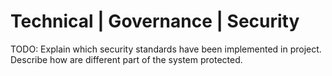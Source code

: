 # Technical | Governance | Security

TODO: Explain which security standards have been implemented in project. Describe how are different part of the system protected.
